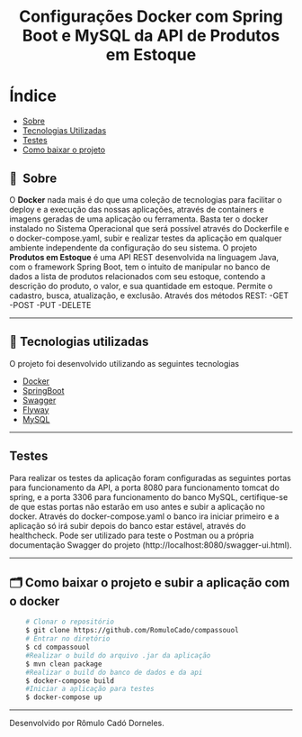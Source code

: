 <h1 align="center">Configurações Docker com Spring Boot e MySQL da API de Produtos em Estoque<h1>

# Índice

- [Sobre](#-sobre)
- [Tecnologias Utilizadas](#-tecnologias-utilizadas)
- [Testes](https://github.com/RomuloCado/compassouol#testes)
- [Como baixar o projeto](#-como-baixar-o-projeto)

## 🔖&nbsp; Sobre

O **Docker** nada mais é do que uma coleção de tecnologias para facilitar o deploy e a execução das nossas aplicações, através de containers e imagens geradas de uma aplicação ou ferramenta. Basta ter o docker instalado no Sistema Operacional que será possível através do Dockerfile e o docker-compose.yaml, subir e realizar testes da aplicação em qualquer ambiente independente da configuração do seu sistema.
O projeto **Produtos em Estoque** é uma API REST desenvolvida na linguagem Java, com o framework Spring Boot, tem o intuito de manipular no banco de dados a lista de produtos 
relacionados com seu estoque, contendo a descrição do produto, o valor, e sua quantidade em estoque. Permite o cadastro, busca, atualização, e exclusão.
Através dos métodos REST:
-GET
-POST
-PUT
-DELETE


---

## 🚀 Tecnologias utilizadas

O projeto foi desenvolvido utilizando as seguintes tecnologias

- [Docker](https://www.docker.com/products/docker-desktop)
- [SpringBoot](https://spring.io/projects/spring-boot)
- [Swagger](http://springfox.github.io/springfox/)
- [Flyway](https://flywaydb.org/documentation/usage/api/#download)
- [MySQL](https://www.mysql.com)

---

## Testes

Para realizar os testes da aplicação foram configuradas as seguintes portas para funcionamento da API, a porta 8080 para funcionamento tomcat do spring, e a porta 3306 para funcionamento do banco MySQL, certifique-se de que estas portas não estarão em uso antes e subir a aplicação no docker. Através do docker-compose.yaml o banco ira iniciar primeiro e a aplicação só irá subir depois do banco estar estável, através do healthcheck. Pode ser utilizado para teste o Postman ou a própria documentação Swagger do projeto (http://localhost:8080/swagger-ui.html).

---

## 🗂 Como baixar o projeto e subir a aplicação com o docker

```bash
    # Clonar o repositório
    $ git clone https://github.com/RomuloCado/compassouol
    # Entrar no diretório
    $ cd compassouol
    #Realizar o build do arquivo .jar da aplicação
    $ mvn clean package
    #Realizar o build do banco de dados e da api
    $ docker-compose build
    #Iniciar a aplicação para testes
    $ docker-compose up

```

---

Desenvolvido por Rômulo Cadó Dorneles.


